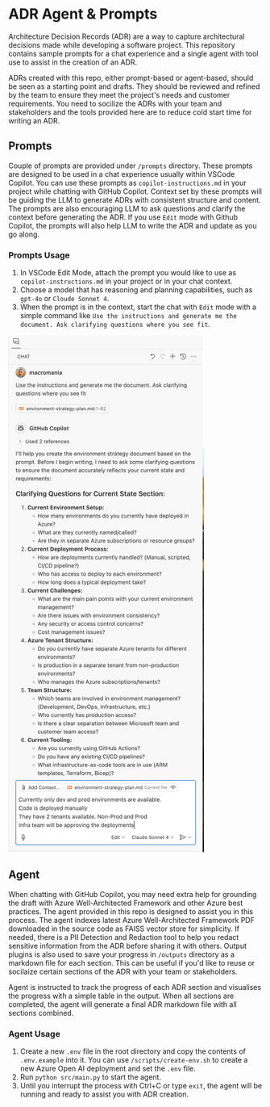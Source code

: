 # ADR Agent & Prompts

Architecture Decision Records (ADR) are a way to capture architectural decisions made while developing a software project. This repository contains sample prompts for a chat experience and a single agent with tool use to assist in the creation of an ADR.

ADRs created with this repo, either prompt-based or agent-based, should be seen as a starting point and drafts. They should be reviewed and refined by the team to ensure they meet the project's needs and customer requirements. You need to socilize the ADRs with your team and stakeholders and the tools provided here are to reduce cold start time for writing an ADR.

## Prompts

Couple of prompts are provided under `/prompts` directory. These prompts are designed to be used in a chat experience usually within VSCode Copilot. You can use these prompts as `copilot-instructions.md` in your project while chatting with GitHub Copilot. Context set by these prompts will be guiding the LLM to generate ADRs with consistent structure and content. The prompts are also encouraging LLM to ask questions and clarify the context before generating the ADR. If you use `Edit` mode with Github Copilot, the prompts will also help LLM to write the ADR and update as you go along.

### Prompts Usage

1. In VSCode Edit Mode, attach the prompt you would like to use as `copilot-instructions.md` in your project or in your chat context.
2. Choose a model that has reasoning and planning capabilities, such as `gpt-4o` or `Cloude Sonnet 4`.
3. When the prompt is in the context, start the chat with `Edit` mode with a simple command like `Use the instructions and generate me the document. Ask clarifying questions where you see fit`.

![Example](./images/environment-strategy-example.png)

## Agent

When chatting with GitHub Copilot, you may need extra help for grounding the draft with Azure Well-Architected Framework and other Azure best practices. The agent provided in this repo is designed to assist you in this process. The agent indexes latest Azure Well-Architected Framework PDF downloaded in the source code as FAISS vector store for simplicity. If needed, there is a PII Detection and Redaction tool to help you redact sensitive information from the ADR before sharing it with others. Output plugins is also used to save your progress in `/outputs` directory as a markdown file for each section. This can be useful if you'd like to reuse or socilaize certain sections of the ADR with your team or stakeholders.

Agent is instructed to track the progress of each ADR section and visualises the progress with a simple table in the output. When all sections are completed, the agent will generate a final ADR markdown file with all sections combined. 

### Agent Usage

1. Create a new `.env` file in the root directory and copy the contents of `.env.example` into it. You can use `/scripts/create-env.sh` to create a new Azure Open AI deployment and set the `.env` file.
2. Run `python src/main.py` to start the agent.
3. Until you interrupt the process with Ctrl+C or type `exit`, the agent will be running and ready to assist you with ADR creation.